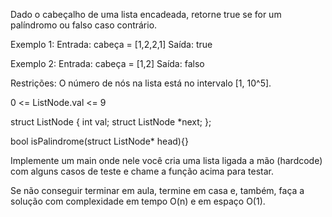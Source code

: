           
Dado o cabeçalho de uma lista encadeada, retorne true se for um palíndromo ou falso caso contrário.

Exemplo 1:
Entrada: cabeça = [1,2,2,1]
Saída: true

Exemplo 2:
Entrada: cabeça = [1,2]
Saída: falso

Restrições:
O número de nós na lista está no intervalo [1, 10^5].

0 <= ListNode.val <= 9

struct ListNode {
int val;
struct ListNode *next;
};

bool isPalindrome(struct ListNode* head){}

Implemente um main onde nele você cria uma lista ligada a mão (hardcode) com alguns casos de teste e chame a função acima para testar.

Se não conseguir terminar em aula, termine em casa e, também, faça a solução com complexidade em tempo O(n) e em espaço O(1).
